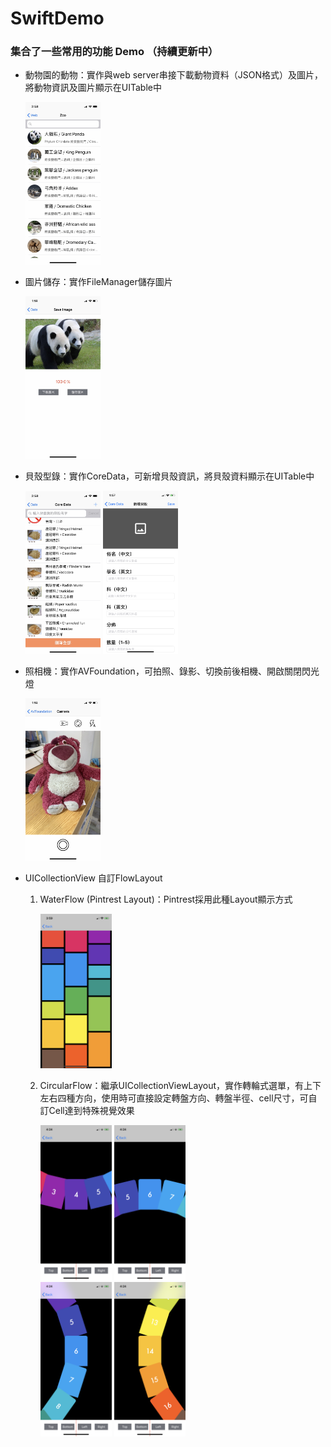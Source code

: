# SwiftDemo

### 集合了一些常用的功能 Demo （持續更新中）

* 動物園的動物：實作與web server串接下載動物資料（JSON格式）及圖片，將動物資訊及圖片顯示在UITable中

    <img src="DemoImages/zoo.jpg" width="25%" height="25%" />
* 圖片儲存：實作FileManager儲存圖片

    <img src="DemoImages/save.jpg" width="25%" height="25%" />
* 貝殼型錄：實作CoreData，可新增貝殼資訊，將貝殼資料顯示在UITable中

    <img src="DemoImages/coredata.jpg" width="25%" height="25%" />   
    <img src="DemoImages/addshell.png" width="25%" height="25%" />
* 照相機：實作AVFoundation，可拍照、錄影、切換前後相機、開啟關閉閃光燈

    <img src="DemoImages/camera.jpg" width="25%" height="25%" />
* UICollectionView 自訂FlowLayout
  1. WaterFlow (Pintrest Layout)：Pintrest採用此種Layout顯示方式

        <img src="DemoImages/IMG_1417.png" width="25%" height="25%" />
  2. CircularFlow：繼承UICollectionViewLayout，實作轉輪式選單，有上下左右四種方向，使用時可直接設定轉盤方向、轉盤半徑、cell尺寸，可自訂Cell達到特殊視覺效果
  
        <img src="DemoImages/circular_top.png" width="25%" height="25%" />
        <img src="DemoImages/circular_bottom.png" width="25%" height="25%" />    
        <br />
        <img src="DemoImages/circular_left.png" width="25%" height="25%" />
        <img src="DemoImages/circular_right.png" width="25%" height="25%" />
